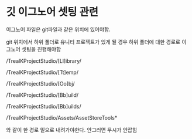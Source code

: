 # 깃 이그노어 셋팅 관련

이그노어 파일은 git파일과 같은 위치에 있어야함.

git 위치에서 하위 폴더로 유니티 프로젝트가 있게 될 경우 하위 폴더에 대한 경로로 이그노어 셋팅을 진행해야함


/TrealKProjectStudio/[Ll]ibrary/

/TrealKProjectStudio/[Tt]emp/

/TrealKProjectStudio/[Oo]bj/

/TrealKProjectStudio/[Bb]uild/

/TrealKProjectStudio/[Bb]uilds/

/TrealKProjectStudio/Assets/AssetStoreTools*

와 같이 한 경로 밑으로 내려가야한다. 안그러면 무시가 안잡힘
